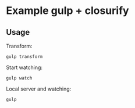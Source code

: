 Example gulp + closurify
========================

## Usage

Transform:
```shell
gulp transform
```

Start watching:
```shell
gulp watch
```

Local server and watching:
```shell
gulp
```

